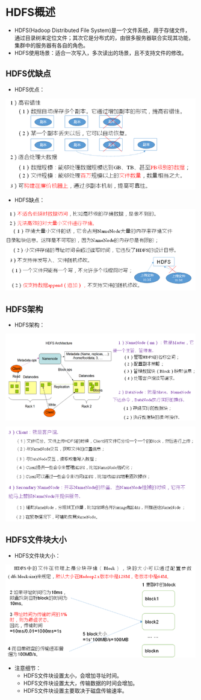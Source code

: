 # HDFS概述

  - HDFS(Hadoop Distributed File System)是一个文件系统，用于存储文件，通过目录树来定位文件；其次它是分布式的，由很多服务器联合实现其功能，集群中的服务器有各自的角色。
  - HDFS使用场景：适合一次写入，多次读出的场景，且不支持文件的修改。
  
## HDFS优缺点

  - HDFS优点：
  
  ![HDFS优点](./图片/HDFS优点.PNG)
  
  - HDFS缺点：
  
  ![HDFS缺点](./图片/HDFS缺点.PNG)
  
## HDFS架构

  - HDFS架构：
  
  ![HDFS架构1](./图片/HDFS架构1.PNG)
  
  ![HDFS架构2](./图片/HDFS架构2.PNG)
  
## HDFS文件块大小

  - HDFS文件块大小：
  
  ![HDFS文件块大小](./图片/HDFS文件块大小.PNG)
  
  - 注意细节：
    - HDFS文件块设置太小，会增加寻址时间。
    - HDFS文件块设置太大，传输数据的时间会增加。
    - HDFS文件块设置主要取决于磁盘传输速率。
    
    
  
  
  
